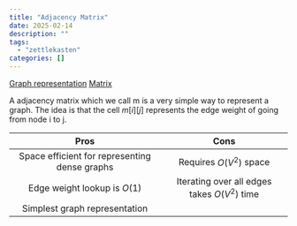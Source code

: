 ```yaml
---
title: "Adjacency Matrix"
date: 2025-02-14
description: ""
tags: 
  - "zettlekasten"
categories: []
---
```


[Graph representation](Graph%20representation.md)
[Matrix](Matrix.md)

A adjacency matrix which we call m is a very simple way to represent a graph. The idea is that the cell $m[i][j]$ represents the edge weight of going from node i to j.

|Pros|Cons|
|:-:|:-:|
|Space efficient for representing dense graphs|Requires $O(V^2)$ space|
|Edge weight lookup is $O(1)$|Iterating over all edges takes $O(V^2$) time|
|Simplest graph representation||
